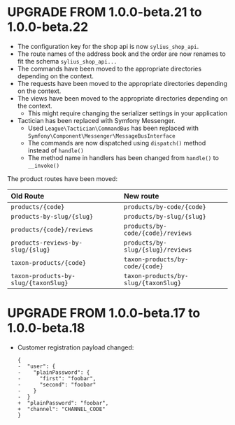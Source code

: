 # UPGRADE FROM 1.0.0-beta.21 to 1.0.0-beta.22

* The configuration key for the shop api is now `sylius_shop_api`.
* The route names of the address book and the order are now renames to fit the schema `sylius_shop_api...`
* The commands have been moved to the appropriate directories depending on the context.
* The requests have been moved to the appropriate directories depending on the context.
* The views have been moved to the appropriate directories depending on the context.
    * This might require changing the serializer settings in your application
* Tactician has been replaced with Symfony Messenger.
    * Used `League\Tactician\CommandBus` has been replaced with `Symfony\Component\Messenger\MessageBusInterface`
    * The commands are now dispatched using `dispatch()` method instead of `handle()`
    * The method name in handlers has been changed from `handle()` to `__invoke()`

The product routes have been moved:

| Old Route                             | New route                            |
|:--------------------------------------|:-------------------------------------|
| `products/{code}`                     | `products/by-code/{code}`            |
| `products-by-slug/{slug}`             | `products/by-slug/{slug}`            |
| `products/{code}/reviews`             | `products/by-code/{code}/reviews`    |
| `products-reviews-by-slug/{slug}`     | `products/by-slug/{slug}/reviews`    |
| `taxon-products/{code}`               | `taxon-products/by-code/{code}`      |
| `taxon-products-by-slug/{taxonSlug}`  | `taxon-products/by-slug/{taxonSlug}` |

# UPGRADE FROM 1.0.0-beta.17 to 1.0.0-beta.18

* Customer registration payload changed:

    ```diff,json
    {
    -  "user": {
    -    "plainPassword": {
    -      "first": "foobar",
    -      "second": "foobar"
    -    }
    -  }
    +  "plainPassword": "foobar",
    +  "channel": "CHANNEL_CODE"
    }
    ```
